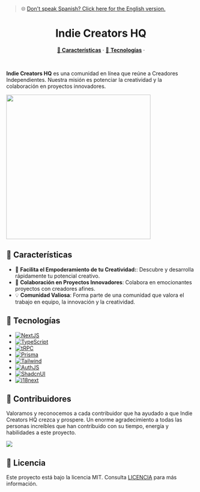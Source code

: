> 🌐 [Don't speak Spanish? Click here for the English version.](docs/README-EN.md)

<h1 align="center">Indie Creators HQ</h1>

<p align="center">
  <a href="#tech-stack--features">🌟 <strong>Características</strong></a> ·
  <a href="#tech-stack--features">🧰 <strong>Tecnologías</strong></a> ·
</p>
<br/>

**Indie Creators HQ** es una comunidad en línea que reúne a Creadores Independientes. Nuestra misión es potenciar la creatividad y la colaboración en proyectos innovadores.

<img src="https://res.cloudinary.com/dhwxnbnaj/image/upload/v1697662035/Indie%20Creatos%20HQ/Indie_Creators_HQ_t48m20.png" style="height: 384px"/>

## 🌟 Características

- 📱 **Facilita el Empoderamiento de tu Creatividad:**: Descubre y desarrolla rápidamente tu potencial creativo.
- 🚀 **Colaboración en Proyectos Innovadores**: Colabora en emocionantes proyectos con creadores afines.
- 💡 **Comunidad Valiosa**: Forma parte de una comunidad que valora el trabajo en equipo, la innovación y la creatividad.

## 🧰 Tecnologías

- [![NextJS][NextJS]][NextJS-url]
- [![TypeScript][TypeScript]][TypeScript-url]
- [![tRPC][tRPC]][tRPC-url]
- [![Prisma][Prisma]][Prisma-url]
- [![Tailwind][Tailwind]][Tailwind-url]
- [![AuthJS][AuthJS]][AuthJS-url]
- [![ShadcnUI][ShadcnUI]][ShadcnUI-url]
- [![i18next][i18next]][i18next-url]

## 🤝 Contribuidores

Valoramos y reconocemos a cada contribuidor que ha ayudado a que Indie Creators HQ crezca y prospere. Un enorme agradecimiento a todas las personas increíbles que han contribuido con su tiempo, energía y habilidades a este proyecto.

<a href="https://github.com/AndryOre/indie-creators-hq/graphs/contributors">
  <img src="https://contrib.rocks/image?repo=AndryOre/indie-creators-hq" />
</a>

## 📜 Licencia

Este proyecto está bajo la licencia MIT. Consulta [LICENCIA](../CODE_OF_CONDUCT.md) para más información.

[NextJS]: https://img.shields.io/badge/Next.js-000000.svg?style=for-the-badge&logo=nextdotjs&logoColor=white
[NextJS-url]: https://nextjs.org/
[TypeScript]: https://img.shields.io/badge/TypeScript-3178C6.svg?style=for-the-badge&logo=TypeScript&logoColor=white
[TypeScript-url]: https://www.typescriptlang.org/
[tRPC]: https://img.shields.io/badge/tRPC-2596BE.svg?style=for-the-badge&logo=tRPC&logoColor=white
[tRPC-url]: https://trpc.io
[Prisma]: https://img.shields.io/badge/Prisma-2D3748.svg?style=for-the-badge&logo=Prisma&logoColor=white
[Prisma-url]: https://prisma.io
[Tailwind]: https://img.shields.io/badge/Tailwind%20CSS-06B6D4.svg?style=for-the-badge&logo=Tailwind-CSS&logoColor=white
[Tailwind-url]: https://tailwindcss.com/
[AuthJS]: https://img.shields.io/badge/AuthJS-000000.svg?style=for-the-badge&logo=AuthJS&logoColor=white
[AuthJS-url]: https://authjs.dev
[ShadcnUI]: https://img.shields.io/badge/ShadcnUI-000000.svg?style=for-the-badge&logo=ShadcnUI&logoColor=white
[ShadcnUI-url]: https://shadcn.com/
[i18next]: https://img.shields.io/badge/i18next-26A69A.svg?style=for-the-badge&logo=i18next&logoColor=white
[i18next-url]: https://github.com/i18next/next-i18next
